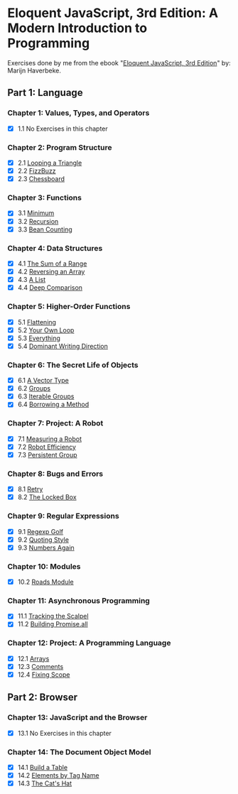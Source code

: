# Eloquent JavaScript, 3rd Edition: A Modern Introduction to Programming

Exercises done by me from the ebook "[Eloquent JavaScript, 3rd Edition][1]" by: Marijn Haverbeke.

## Part 1: Language

### Chapter 1: Values, Types, and Operators

-   [x] 1.1 No Exercises in this chapter

### Chapter 2: Program Structure

-   [x] 2.1 [Looping a Triangle](./2_program_structure/triangle.js)
-   [x] 2.2 [FizzBuzz](./2_program_structure/fizz_buzz.js)
-   [x] 2.3 [Chessboard](./2_program_structure/chessboard.js)

### Chapter 3: Functions

-   [x] 3.1 [Minimum](./3_functions/minimum.js)
-   [x] 3.2 [Recursion](./3_functions/recursion.js)
-   [x] 3.3 [Bean Counting](./3_functions/bean_counting.js)

### Chapter 4: Data Structures

-   [x] 4.1 [The Sum of a Range](./4_data_structures/range_sum.js)
-   [x] 4.2 [Reversing an Array](./4_data_structures/reverse_array.js)
-   [x] 4.3 [A List](./4_data_structures/a_list.js)
-   [x] 4.4 [Deep Comparison](./4_data_structures/deep_comparison.js)

### Chapter 5: Higher-Order Functions

-   [x] 5.1 [Flattening](./5_higher-order_functions/flattening.js)
-   [x] 5.2 [Your Own Loop](./5_higher-order_functions/your_own_loop.js)
-   [x] 5.3 [Everything](./5_higher-order_functions/everything.js)
-   [x] 5.4 [Dominant Writing Direction](./5_higher-order_functions/dominant_writing_direction.js)

### Chapter 6: The Secret Life of Objects

-   [x] 6.1 [A Vector Type](./6_secret_life_of_objects/vector.js)
-   [x] 6.2 [Groups](./6_secret_life_of_objects/groups.js)
-   [x] 6.3 [Iterable Groups](./6_secret_life_of_objects/iterable_groups.js)
-   [x] 6.4 [Borrowing a Method](./6_secret_life_of_objects/borrowing_method.js)

### Chapter 7: Project: A Robot

-   [x] 7.1 [Measuring a Robot](./7_a_robot/measuring_a_robot.js)
-   [x] 7.2 [Robot Efficiency](./7_a_robot/robot_efficiency.js)
-   [x] 7.3 [Persistent Group](./7_a_robot/persistent_group.js)

### Chapter 8: Bugs and Errors

-   [x] 8.1 [Retry](./8_bugs_and_errors/retry.js)
-   [x] 8.2 [The Locked Box](./8_bugs_and_errors/locked_box.js)

### Chapter 9: Regular Expressions

-   [x] 9.1 [Regexp Golf](./9_regular_expressions/regexp_golf.js)
-   [x] 9.2 [Quoting Style](./9_regular_expressions/quoting_style.js)
-   [x] 9.3 [Numbers Again](./9_regular_expressions/numbers_again.js)

### Chapter 10: Modules

-   [x] 10.2 [Roads Module](./10_modules/roads_module.js)

### Chapter 11: Asynchronous Programming

-   [x] 11.1 [Tracking the Scalpel](./11_asynchronous_programming/tracking_the_scalpel.js)
-   [x] 11.2 [Building Promise.all](./11_asynchronous_programming/building_promise.all.js)

### Chapter 12: Project: A Programming Language

-   [x] 12.1 [Arrays](./12_a_programming_language/arrays.js)
-   [x] 12.3 [Comments](./12_a_programming_language/comments.js)
-   [x] 12.4 [Fixing Scope](./12_a_programming_language/fixing_scope.js)

## Part 2: Browser

### Chapter 13: JavaScript and the Browser

-   [x] 13.1 No Exercises in this chapter

### Chapter 14: The Document Object Model

-   [x] 14.1 [Build a Table](./14_the_document_object_model/build_a_table/)
-   [x] 14.2 [Elements by Tag Name](./14_the_document_object_model/elements_by_tag_name/)
-   [x] 14.3 [The Cat's Hat](./14_the_document_object_model/the_cats_hat/)

[1]: https://eloquentjavascript.net/
